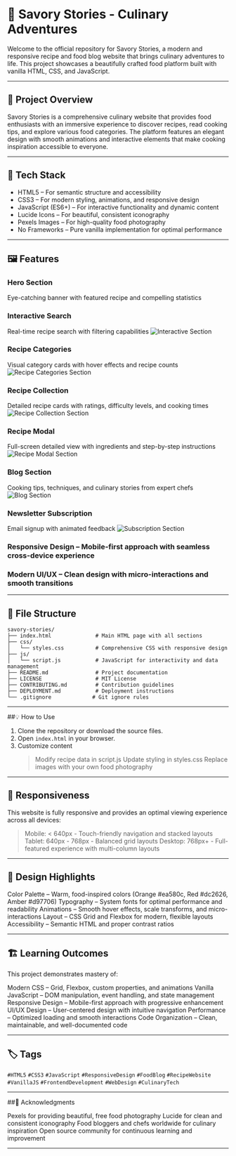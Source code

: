  

# 🍳  Savory Stories - Culinary Adventures

Welcome to the official repository for Savory Stories, a modern and responsive recipe and food blog website that brings culinary adventures to life. This project showcases a beautifully crafted food platform built with vanilla HTML, CSS, and JavaScript.

---

## 📌  Project Overview

Savory Stories is a comprehensive culinary website that provides food enthusiasts with an immersive experience to discover recipes, read cooking tips, and explore various food categories. The platform features an elegant design with smooth animations and interactive elements that make cooking inspiration accessible to everyone.

---

## 🧱 Tech Stack
* HTML5 – For semantic structure and accessibility
* CSS3 – For modern styling, animations, and responsive design
* JavaScript (ES6+) – For interactive functionality and dynamic content
* Lucide Icons – For beautiful, consistent iconography
* Pexels Images – For high-quality food photography
* No Frameworks – Pure vanilla implementation for optimal performance

---

## 🖼️ Features

### Hero Section 
Eye-catching banner with featured recipe and compelling statistics

### Interactive Search
Real-time recipe search with filtering capabilities
![Interactive Section](images/interactive.png)

### Recipe Categories
Visual category cards with hover effects and recipe counts
![Recipe Categories Section](images/recipecategorie.png)

### Recipe Collection
Detailed recipe cards with ratings, difficulty levels, and cooking times
![Recipe Collection Section](images/recipecollection.png)

### Recipe Modal
Full-screen detailed view with ingredients and step-by-step instructions
![Recipe Modal Section](images/recipemodal.png)

### Blog Section
Cooking tips, techniques, and culinary stories from expert chefs
![Blog Section](images/blog.png)

### Newsletter Subscription
Email signup with animated feedback
![Subscription Section](images/subscription.png)

### Responsive Design – Mobile-first approach with seamless cross-device experience

### Modern UI/UX – Clean design with micro-interactions and smooth transitions

---

## 📁 File Structure

```
savory-stories/
├── index.html              # Main HTML page with all sections
├── css/
│   └── styles.css          # Comprehensive CSS with responsive design
├── js/
│   └── script.js           # JavaScript for interactivity and data management
├── README.md               # Project documentation
├── LICENSE                 # MIT License
├── CONTRIBUTING.md         # Contribution guidelines
├── DEPLOYMENT.md           # Deployment instructions
└── .gitignore             # Git ignore rules
```

---

##💡 How to Use

1. Clone the repository or download the source files.
2. Open `index.html` in your browser.
3. Customize content
    > Modify recipe data in script.js
    > Update styling in styles.css
    > Replace images with your own food photography

---


## 📱 Responsiveness

This website is fully responsive and provides an optimal viewing experience across all devices:
  > Mobile: < 640px - Touch-friendly navigation and stacked layouts
  > Tablet: 640px - 768px - Balanced grid layouts
  > Desktop: 768px+ - Full-featured experience with multi-column layouts

---

## 🎨 Design Highlights

Color Palette – Warm, food-inspired colors (Orange #ea580c, Red #dc2626, Amber #d97706)
Typography – System fonts for optimal performance and readability
Animations – Smooth hover effects, scale transforms, and micro-interactions
Layout – CSS Grid and Flexbox for modern, flexible layouts
Accessibility – Semantic HTML and proper contrast ratios

---
## 🏗️ Learning Outcomes

This project demonstrates mastery of:

Modern CSS – Grid, Flexbox, custom properties, and animations
Vanilla JavaScript – DOM manipulation, event handling, and state management
Responsive Design – Mobile-first approach with progressive enhancement
UI/UX Design – User-centered design with intuitive navigation
Performance – Optimized loading and smooth interactions
Code Organization – Clean, maintainable, and well-documented code

---
## 🏷️ Tags

`#HTML5` `#CSS3` `#JavaScript` `#ResponsiveDesign` `#FoodBlog` `#RecipeWebsite` `#VanillaJS` `#FrontendDevelopment` `#WebDesign` `#CulinaryTech`

---

##📣 Acknowledgments

Pexels for providing beautiful, free food photography
Lucide for clean and consistent iconography
Food bloggers and chefs worldwide for culinary inspiration
Open source community for continuous learning and improvement

---
